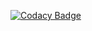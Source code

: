 [![Codacy Badge](https://app.codacy.com/project/badge/Grade/5277ccc7b36242d3b8e3e062e7e9e4a0)](https://app.codacy.com/gh/rostik-danyliuk/TaskManager/dashboard?utm_source=gh&utm_medium=referral&utm_content=&utm_campaign=Badge_grade)
